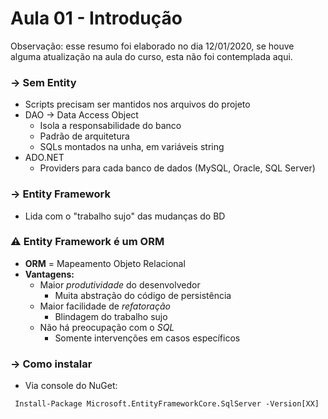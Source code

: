 # Aula 01 - Introdução

Observação: esse resumo foi elaborado no dia 12/01/2020, se houve alguma atualização na aula do curso, esta não foi contemplada aqui.

### → Sem Entity
* Scripts precisam ser mantidos nos arquivos do projeto
* DAO -> Data Access Object
    * Isola a responsabilidade do banco
    * Padrão de arquitetura
    * SQLs montados na unha, em variáveis string
* ADO.NET
    * Providers para cada banco de dados (MySQL, Oracle, SQL Server)

### → Entity Framework
* Lida com o "trabalho sujo" das mudanças do BD

### :warning: Entity Framework é um **ORM**
* **ORM** = Mapeamento Objeto Relacional
* **Vantagens:**
    * Maior *produtividade* do desenvolvedor
        * Muita abstração do código de persistência
    * Maior facilidade de *refatoração*
        * Blindagem do trabalho sujo
    * Não há preocupação com o *SQL*
        * Somente intervenções em casos específicos

### → Como instalar
* Via console do NuGet:

``` Install-Package Microsoft.EntityFrameworkCore.SqlServer -Version[XX]```